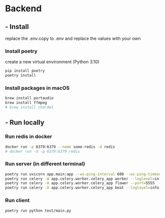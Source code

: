 # Backend

## - Install

replace the .env.copy to .env and replace the values with your own

### Install poetry

create a new virtual environment (Python 3.10)

```bash
pip install poetry
poetry install
```

### Install packages in macOS

```bash
brew install portaudio
brew install ffmpeg
# brew install chardet
```

## - Run locally

### Run redis in docker
  
```bash
docker run -p 6379:6379 --name some-redis -d redis
# docker run -d -p 6379:6379 redis
```

### Run server (in different terminal)

```bash
poetry run uvicorn app.main:app --ws-ping-interval 600 --ws-ping-timeout 600 --reload
poetry run celery -A app.celery.worker.celery_app worker --loglevel=info
poetry run celery -A app.celery.worker.celery_app flower --port=5555
poetry run celery -A app.celery.worker.celery_app beat --loglevel=info
```

### Run client

```bash
poetry run python test/main.py
```
<!-- 
the local endpoint for text2text is http://127.0.0.1:8000/api/analyze_text
input example:
{
  "text": "I am a software engineer"
} -->